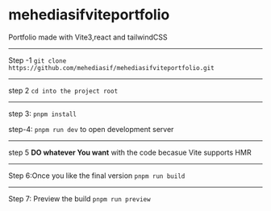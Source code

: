 # mehediasifviteportfolio
Portfolio made with Vite3,react and tailwindCSS

---
Step -1
`git clone https://github.com/mehediasif/mehediasifviteportfolio.git`

---
step 2
`cd into the project root`

---

step 3:
`pnpm install`

step-4:
`pnpm run dev` to open development server

---
step 5
**DO whatever You want** with the code becasue
Vite supports HMR

---

Step 6:Once you like the final version
`pnpm run build`

---

Step 7: Preview the build
`pnpm run preview`
